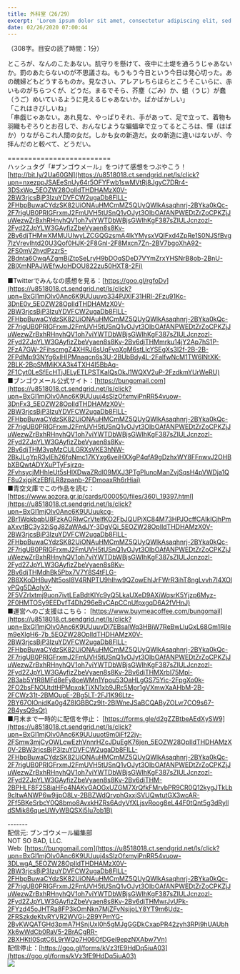 ```yaml
---
title: 外科室（26/29）
excerpt: 'Lorem ipsum dolor sit amet, consectetur adipiscing elit, sed do eiusmod tempor incididunt ut labore et dolore magna aliqua. Praesent elementum facilisis leo vel fringilla est ullamcorper eget. At imperdiet dui accumsan sit amet nulla facilisi morbi tempus.'
date: 02/26/2020 07:00:44
---
```


（308字。目安の読了時間：1分）  
  
ところが、なんのこたあない。肌守りを懸けて、夜中に土堤を通ろうじゃあないか。罰のあたらないのが不思議さね。もうもう今日という今日は発心切った。あの醜婦どもどうするものか。見なさい、アレアレちらほらとこうそこいらに、赤いものがちらつくが、どうだ。まるでそら、芥塵（ごみ）か、蛆（うじ）が蠢（うご）めいているように見えるじゃあないか。ばかばかしい」  
「これはきびしいね」  
「串戯じゃあない。あれ見な、やっぱりそれ、手があって、足で立って、着物も羽織もぞろりとお召しで、おんなじような蝙蝠傘で立ってるところは、憚（はばか）りながらこれ人間の女だ。しかも女の新造だ。女の新造に違いはないが、今拝んだのと較べて、どうだい。  
  
\=========================  
ハッシュタグ「#ブンゴウメール」をつけて感想をつぶやこう！　  
[http://bit.ly/2Ua60GN](https://u8518018.ct.sendgrid.net/ls/click?upn=nxezppJSAEeSnUy64r5OFYFwb1swMVtRj8JgyC7DRr4-3DSxWo_5EOZW28OpIldTHDHAMzX0V-2BW3rjcsBjP3IzuYDVFCW2ugaDb8FlLL-2FHbpBuwaCYdzSK82UiONAuHMCmMZ5QUyQWlkAsaqhnrj-2BYka0kQc-2F7rigUB0PRlGFrxmJ2FmUVH5tUSnQ1vOJyt3OIbOAfANPWEDtZrZoCPKZjJuWezwZrBxhRHnyhQV1oh7viYWTDbWBjsGWIhKgF387sZIULJcnzozl-2Fyd2ZJpYLW3GAyfizZbeVyaen8s8Kv-2Bv6djTHMwXMMUUIwyLZCGQGzsmA4lkYMysxVQIFxd4ZpRe1S0NJSfBvg7lzVrevIhtd20U3Qof0HJK-2F8GnI-2F8Mxcn7Zn-2BV7bgoXhA92-2FS0mV2hydPzzrS-2Bdnta6OwqAZgmBiZtpSeLryH9bDOqSDeD7VYmZrxYHSNrB8ob-2BnU-2BlXmNPAJWEfwJoHDOU822zu50HXT8-2Fi)  
  
■Twitterでみんなの感想を見る：[https://goo.gl/rgfoDv](https://u8518018.ct.sendgrid.net/ls/click?upn=BxGl1mjOlv0Anc6K9UUuuvo334PJXlF31HRI-2Fzu91Kc-3DnE0v_5EOZW28OpIldTHDHAMzX0V-2BW3rjcsBjP3IzuYDVFCW2ugaDb8FlLL-2FHbpBuwaCYdzSK82UiONAuHMCmMZ5QUyQWlkAsaqhnrj-2BYka0kQc-2F7rigUB0PRlGFrxmJ2FmUVH5tUSnQ1vOJyt3OIbOAfANPWEDtZrZoCPKZjJuWezwZrBxhRHnyhQV1oh7viYWTDbWBjsGWIhKgF387sZIULJcnzozl-2Fyd2ZJpYLW3GAyfizZbeVyaen8s8Kv-2Bv6djTHMmrku14jY2Ap7hS1P-2FzA7GW-2FihscmgZ4XHRJ6sUqFvqXgM6stLlcYSEgXs3l2f-2B-2B-2FPdMp93NYg6xlHIPMnaqcn6s3U-2BUbBdy4L-2FalfwNcM1TW6lNtXK-2BLK-2BpSMMiKXA3k4TXH4I5BbAq-2F1Cyt0LeSfEcHTjJELyETLPSTKaIQsOkJ1WQXV2uP-2FzdkmYUrWeRU)  
■ブンゴウメール公式サイト：[https://bungomail.com](https://u8518018.ct.sendgrid.net/ls/click?upn=BxGl1mjOlv0Anc6K9UUuuj4sSlzOfxmyiPnRR54vuow-3DnFx3_5EOZW28OpIldTHDHAMzX0V-2BW3rjcsBjP3IzuYDVFCW2ugaDb8FlLL-2FHbpBuwaCYdzSK82UiONAuHMCmMZ5QUyQWlkAsaqhnrj-2BYka0kQc-2F7rigUB0PRlGFrxmJ2FmUVH5tUSnQ1vOJyt3OIbOAfANPWEDtZrZoCPKZjJuWezwZrBxhRHnyhQV1oh7viYWTDbWBjsGWIhKgF387sZIULJcnzozl-2Fyd2ZJpYLW3GAyfizZbeVyaen8s8Kv-2Bv6djTHM3vpMzCULGRXsVKE3hNW-2BkJLgYpR3ylEh26fqNmc17KYxg6veiHXXgP4qfA9gDzhxWY8FFnwvJ2OHBbXBQwtADYXuPTyFsjrzq-2FvhsycjMHhleUt5sHlXDwaZRdI09MXJ3PTgPIunoManZvjSqsH4pVWDja1QF8u2xjpjKzEBfjLR8zpanb-2FDmoaxRh6rHiai)  
■青空文庫でこの作品を読む：[https://www.aozora.gr.jp/cards/000050/files/360\_19397.html](https://u8518018.ct.sendgrid.net/ls/click?upn=BxGl1mjOlv0Anc6K9UUuukcg-2Br1WqkbqbU8FzkAORlwCrVtelfKO2FbJQUPjXC84M73HPJOcffCAlkICjhPmaXxvtBC3y32iSgJ8ZaWAdJY-3DgVQi_5EOZW28OpIldTHDHAMzX0V-2BW3rjcsBjP3IzuYDVFCW2ugaDb8FlLL-2FHbpBuwaCYdzSK82UiONAuHMCmMZ5QUyQWlkAsaqhnrj-2BYka0kQc-2F7rigUB0PRlGFrxmJ2FmUVH5tUSnQ1vOJyt3OIbOAfANPWEDtZrZoCPKZjJuWezwZrBxhRHnyhQV1oh7viYWTDbWBjsGWIhKgF387sZIULJcnzozl-2Fyd2ZJpYLW3GAyfizZbeVyaen8s8Kv-2Bv6djTHMdhBk5Pbx7V7Y8S4tFLG-2B8XKoDH8uyNt5osI8V4RNPTU9hIhw9QZowEhlJrFWrR3ihT8ngLvvh7I4XOlyPQg5DAqIyX-2F5VZrlxtmj9uon7ivtLEaBdtKlYc9yQ5LkaUXeD9AXiWqsrK5Yjzp6Myz-2F0HMTOSy9EEDvfT4Dh296eBvCApCCnUfpxgqD6A2fVHnJ)  
■運営へのご支援はこちら： [https://www.buymeacoffee.com/bungomail](https://u8518018.ct.sendgrid.net/ls/click?upn=BxGl1mjOlv0Anc6K9UUuuvDl7EBsalWq3HBiW7ReBwLluGxL68Gm1RiIem9eXlgH6-7b_5EOZW28OpIldTHDHAMzX0V-2BW3rjcsBjP3IzuYDVFCW2ugaDb8FlLL-2FHbpBuwaCYdzSK82UiONAuHMCmMZ5QUyQWlkAsaqhnrj-2BYka0kQc-2F7rigUB0PRlGFrxmJ2FmUVH5tUSnQ1vOJyt3OIbOAfANPWEDtZrZoCPKZjJuWezwZrBxhRHnyhQV1oh7viYWTDbWBjsGWIhKgF387sZIULJcnzozl-2Fyd2ZJpYLW3GAyfizZbeVyaen8s8Kv-2Bv6djTHMXrbI75Mpl-2B3ab5YtR8MFd8eFy8oeWMn1Ypou53OaHLgGS75Yic-2FpgXo0k-2FO2bsFNOUtdtHPMpxqkTiXN1xb9JRc5Mpr1gVXmwXaAHbM-2B-2FCWz31t-2BMOupE-2Bg5LT-2FJ1K96Ltz-2BY67OlOnidKa0g4Z8IGBBCz9It-2BlWneJSaBCQAByZOLvr7CO9s67-2B4ysQ9sQt)  
■月末まで一時的に配信を停止： [https://forms.gle/d2gZZBtbeAEdXySW9](https://u8518018.ct.sendgrid.net/ls/click?upn=BxGl1mjOlv0Anc6K9UUuuot9m0iFf22jy-2FSmw3mjCyOWLcwEzhVnnrHZcJDuEgK76jen_5EOZW28OpIldTHDHAMzX0V-2BW3rjcsBjP3IzuYDVFCW2ugaDb8FlLL-2FHbpBuwaCYdzSK82UiONAuHMCmMZ5QUyQWlkAsaqhnrj-2BYka0kQc-2F7rigUB0PRlGFrxmJ2FmUVH5tUSnQ1vOJyt3OIbOAfANPWEDtZrZoCPKZjJuWezwZrBxhRHnyhQV1oh7viYWTDbWBjsGWIhKgF387sZIULJcnzozl-2Fyd2ZJpYLW3GAyfizZbeVyaen8s8Kv-2Bv6djTHM-2BPHLF8F2S8iaHFo4NAKvGAOGxUZGM7XrQfkFMrvbPR9CR0Q12kygJTkLb9cltwANWP6w9jjpO8Lv-2BBZWdQryphGxxjSVUQwtutGX3wcAR-2Ff5BKeSrbcY0Q8bmo8AvxkHZRs6AdyVfXLjsvRoog8eL44F0tQnt5g3dRylldSMik86queUWyWBQSXi5Iu7ob1B)  
  
\-------  
配信元: ブンゴウメール編集部  
NOT SO BAD, LLC.  
Web: [https://bungomail.com](https://u8518018.ct.sendgrid.net/ls/click?upn=BxGl1mjOlv0Anc6K9UUuuj4sSlzOfxmyiPnRR54vuow-3DLwgA_5EOZW28OpIldTHDHAMzX0V-2BW3rjcsBjP3IzuYDVFCW2ugaDb8FlLL-2FHbpBuwaCYdzSK82UiONAuHMCmMZ5QUyQWlkAsaqhnrj-2BYka0kQc-2F7rigUB0PRlGFrxmJ2FmUVH5tUSnQ1vOJyt3OIbOAfANPWEDtZrZoCPKZjJuWezwZrBxhRHnyhQV1oh7viYWTDbWBjsGWIhKgF387sZIULJcnzozl-2Fyd2ZJpYLW3GAyfizZbeVyaen8s8Kv-2Bv6djTHMwrJvUPk-2FYzd45oJHTRa8FP3kOmNkn7MjZFvNsjjoLY8YT9m6Udz-2FRSzkdeKtvRYVR2WVGi-2B9YPmYG-2BvKWQATGHd3pmA7HSnjUxI0h5gMJgGGDkCxapPR42zyh3RPi9hUAUbhXk6wWdCb0RaV5-2BrACgRR-2BXHKtI0SqtC6L9rWQp7H06OfDGei9epzNXAbw7Vn)  
配信停止：[https://goo.gl/forms/kVz3fE9HdDq5iuA03](https://goo.gl/forms/kVz3fE9HdDq5iuA03)  
![](https://u8518018.ct.sendgrid.net/wf/open?upn=ypZaqTjaYrwJSsa-2BLe7H7RcvxSux8rtM6dMtnptkxLQMLiJbmQ03whDMSt9-2BvxM-2BKE6ujadHWCHS-2FYDUUXrKB1ko48yvbyCc0cRihB-2Fp5Bay9wjnwFFFSOMUGZ1XsQFLSw-2BcLxQJ-2FKCEDcoi1anZIlYiARUMv84dutYj2MOzwMDKqcnQXdplXztcEg14l2Hdsv59czlZsFh48hfX14FlqRKtsjEqX74xeyJI3PVTLBsyd0ggAUCQEld8NldI0lDzVWQ2vh2DpwYecQRT-2FyhdSM-2F3ScSZVLn08YusUJGyhvnFRGkY9mk2Iax5mMG5NZbPvOb5ZZA15SJKLdzDvVemxrzWqtvjuXxuGV5tkUKK4QBHUmB0-2F5pFob6M8gI0eBjO5Gh6ZZ-2BqRwStrR-2FOPKhdU-2FwQr-2BL0rPfFA9faoA2msCdoGb1boZrZw90iRXXkGTb9sq0vacJO6mdWOVL4Q91RGA-3D-3D)